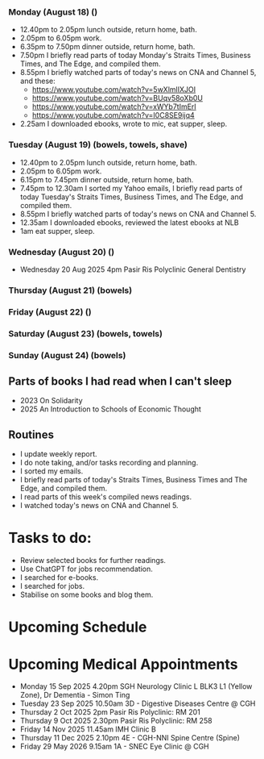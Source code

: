 ### Monday (August 18) ()
- 12.40pm to 2.05pm lunch outside, return home, bath.
- 2.05pm to 6.05pm work.
- 6.35pm to 7.50pm dinner outside, return home, bath.
- 7.50pm I briefly read parts of today Monday's Straits Times, Business Times, and The Edge, and compiled them.
- 8.55pm I briefly watched parts of today's news on CNA and Channel 5, and these:
    - https://www.youtube.com/watch?v=5wXlmlIXJOI
    - https://www.youtube.com/watch?v=BUqv58oXb0U
    - https://www.youtube.com/watch?v=xWYb7tImErI
    - https://www.youtube.com/watch?v=I0C8SE9ijq4
- 2.25am I downloaded ebooks, wrote to mic, eat supper, sleep.

### Tuesday (August 19) (bowels, towels, shave)
- 12.40pm to 2.05pm lunch outside, return home, bath.
- 2.05pm to 6.05pm work.
- 6.15pm to 7.45pm dinner outside, return home, bath.
- 7.45pm to 12.30am I sorted my Yahoo emails, I briefly read parts of today Tuesday's Straits Times, Business Times, and The Edge, and compiled them.
- 8.55pm I briefly watched parts of today's news on CNA and Channel 5.
- 12.35am I downloaded ebooks, reviewed the latest ebooks at NLB
- 1am eat supper, sleep.

### Wednesday (August 20) ()
- Wednesday 20 Aug 2025 4pm Pasir Ris Polyclinic General Dentistry


### Thursday (August 21) (bowels)


### Friday (August 22) ()


### Saturday (August 23) (bowels, towels)


### Sunday (August 24) (bowels)



## Parts of books I had read when I can't sleep
- 2023 On Solidarity
- 2025 An Introduction to Schools of Economic Thought

## Routines
- I update weekly report.
- I do note taking, and/or tasks recording and planning.
- I sorted my emails.
- I briefly read parts of today's Straits Times, Business Times and The Edge, and compiled them.
- I read parts of this week's compiled news readings.
- I watched today's news on CNA and Channel 5.

# Tasks to do:
- Review selected books for further readings.
- Use ChatGPT for jobs recommendation.
- I searched for e-books.
- I searched for jobs.
- Stabilise on some books and blog them.

# Upcoming Schedule

# Upcoming Medical Appointments
- Monday 15 Sep 2025 4.20pm SGH Neurology Clinic L BLK3 L1 (Yellow Zone), Dr Dementia - Simon Ting
- Tuesday 23 Sep 2025 10.50am 3D - Digestive Diseases Centre @ CGH
- Thursday 2 Oct 2025 2pm Pasir Ris Polyclinic: RM 201
- Thursday 9 Oct 2025 2.30pm Pasir Ris Polyclinic: RM 258
- Friday 14 Nov 2025 11.45am IMH Clinic B
- Thursday 11 Dec 2025 2.10pm 4E - CGH-NNI Spine Centre (Spine)
- Friday 29 May 2026 9.15am 1A - SNEC Eye Clinic @ CGH


